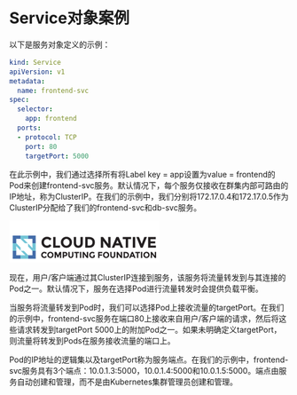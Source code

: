 # Service对象案例

以下是服务对象定义的示例：

```yaml
kind: Service
apiVersion: v1
metadata:
  name: frontend-svc
spec:
  selector:
    app: frontend
  ports:
  - protocol: TCP
    port: 80
    targetPort: 5000
```

在此示例中，我们通过选择所有将Label key = app设置为value = frontend的Pod来创建frontend-svc服务。默认情况下，每个服务仅接收在群集内部可路由的IP地址，称为ClusterIP。在我们的示例中，我们分别将172.17.0.4和172.17.0.5作为ClusterIP分配给了我们的frontend-svc和db-svc服务。

![Accessing the Pods using Service Object](../../.gitbook/assets/image%20%282%29.png)

现在，用户/客户端通过其ClusterIP连接到服务，该服务将流量转发到与其连接的Pod之一。默认情况下，服务在选择Pod进行流量转发时会提供负载平衡。

当服务将流量转发到Pod时，我们可以选择Pod上接收流量的targetPort。在我们的示例中，frontend-svc服务在端口80上接收来自用户/客户端的请求，然后将这些请求转发到targetPort 5000上的附加Pod之一。如果未明确定义targetPort，则流量将转发到Pods在服务接收流量的端口上。

Pod的IP地址的逻辑集以及targetPort称为服务端点。在我们的示例中，frontend-svc服务具有3个端点：10.0.1.3:5000，10.0.1.4:5000和10.0.1.5:5000。端点由服务自动创建和管理，而不是由Kubernetes集群管理员创建和管理。

